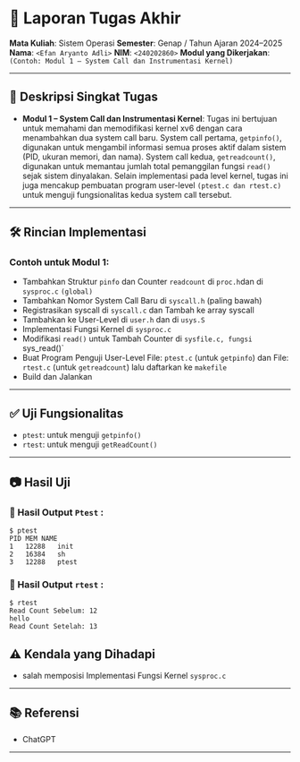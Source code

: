 # 📝 Laporan Tugas Akhir

**Mata Kuliah**: Sistem Operasi
**Semester**: Genap / Tahun Ajaran 2024–2025
**Nama**: `<Efan Aryanto Adli>`
**NIM**: `<240202860>`
**Modul yang Dikerjakan**:
`(Contoh: Modul 1 – System Call dan Instrumentasi Kernel)`

---

## 📌 Deskripsi Singkat Tugas
* **Modul 1 – System Call dan Instrumentasi Kernel**:
Tugas ini bertujuan untuk memahami dan memodifikasi kernel xv6 dengan cara menambahkan dua system call baru. System call pertama, `getpinfo()`, digunakan untuk mengambil informasi semua proses aktif dalam sistem (PID, ukuran memori, dan nama). System call kedua, `getreadcount()`, digunakan untuk memantau jumlah total pemanggilan fungsi `read()` sejak sistem dinyalakan. Selain implementasi pada level kernel, tugas ini juga mencakup pembuatan program user-level `(ptest.c dan rtest.c)` untuk menguji fungsionalitas kedua system call tersebut.
---

## 🛠️ Rincian Implementasi
### Contoh untuk Modul 1:

* Tambahkan Struktur `pinfo` dan Counter `readcount` di `proc.h`dan di `sysproc.c` `(global)`
* Tambahkan Nomor System Call Baru di `syscall.h` (paling bawah)
* Registrasikan syscall di `syscall.c` dan Tambah ke array syscall
* Tambahkan ke User-Level di `user.h` dan di `usys.S`
* Implementasi Fungsi Kernel di `sysproc.c`
* Modifikasi `read()` untuk Tambah Counter di `sysfile.c, fungsi `sys_read()`
* Buat Program Penguji User-Level File: `ptest.c` (untuk `getpinfo`) dan File: `rtest.c` (untuk `getreadcount`) lalu daftarkan ke `makefile`
* Build dan Jalankan

---

## ✅ Uji Fungsionalitas
* `ptest`: untuk menguji `getpinfo()`
* `rtest`: untuk menguji `getReadCount()`
---

## 📷 Hasil Uji
### 📍 Hasil Output `Ptest` :

```
$ ptest
PID	MEM	NAME
1	12288	init
2	16384	sh
3	12288	ptest
```

### 📍 Hasil Output `rtest` :
```
$ rtest
Read Count Sebelum: 12
hello
Read Count Setelah: 13
```

## ⚠️ Kendala yang Dihadapi
* salah memposisi Implementasi Fungsi Kernel `sysproc.c`

---

## 📚 Referensi

* ChatGPT
---
